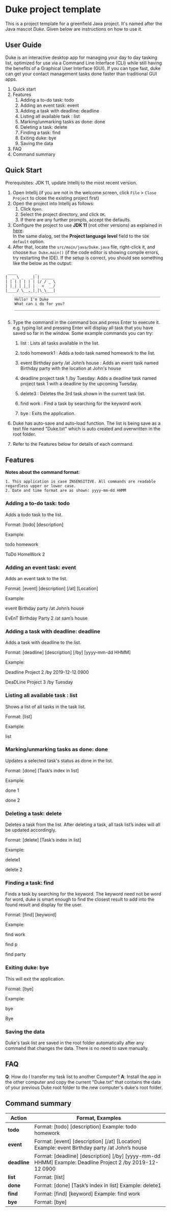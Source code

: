# Duke project template

This is a project template for a greenfield Java project. It's named after the Java mascot _Duke_. Given below are instructions on how to use it.

## User Guide

Duke is an interactive desktop app for managing your day to day tasking list, optimized for use via a Command Line Interface (CLI) while still having the benefits of a Graphical User Interface (GUI). If you can type fast, duke can get your contact management tasks done faster than traditional GUI apps.

1. Quick start
1. Features
	1. Adding a to-do task: todo
	1. Adding an event task: event
	1. Adding a task with deadline: deadline 
	1. Listing all available task : list
	1. Marking/unmarking tasks as done: done
	1. Deleting a task: delete
	1. Finding a task: find
	1. Exiting duke: bye
	1. Saving the data
1. FAQ
1. Command summary


## Quick Start

Prerequisites: JDK 11, update Intellij to the most recent version.

1. Open Intellij (if you are not in the welcome screen, click `File` > `Close Project` to close the existing project first)
2. Open the project into Intellij as follows:
   1. Click `Open`.
   1. Select the project directory, and click `OK`.
   1. If there are any further prompts, accept the defaults.
3. Configure the project to use **JDK 11** (not other versions) as explained in [here](https://www.jetbrains.com/help/idea/sdk.html#set-up-jdk).<br>
   In the same dialog, set the **Project language level** field to the `SDK default` option.
4. After that, locate the `src/main/java/Duke.java` file, right-click it, and choose `Run Duke.main()` (if the code editor is showing compile errors, try restarting the IDE). If the setup is correct, you should see something like the below as the output:
```
 ____        _        
|  _ \ _   _| | _____ 
| | | | | | | |/ / _ \
| |_| | |_| |   <  __/
|____/ \__,_|_|\_\___|
	________________________________________________________________
	Hello! I'm Duke
	What can i do for you?
	________________________________________________________________
	
   ```
 5. Type the command in the command box and press Enter to execute it. e.g. typing list and pressing Enter will display all task that you have saved so far in the window.
Some example commands you can try:

	1. list : Lists all tasks available in the list.

	1. todo homework1 : Adds a todo task named homework to the list.

	1. event Birthday party /at John’s house : Adds an event task named Birthday party  with the location at John's house

	1. deadline project task 1 /by Tuesday: Adds a deadline task named project task 1 with a deadline by the upcoming Tuesday.

	1. delete3 : Deletes the 3rd task shown in the current task list.

	1. find work : Find a task by searching for the keyword work

	1. bye : Exits the application.

6. Duke has auto-save and auto-load function. The list is being save as a text file named "Duke.txt" which is auto created and overwritten in the root folder.

7. Refer to the Features below for details of each command.

## Features

<b>Notes about the command format:</b>

	1. This application is case INSENSITIVE. All commands are readable regardless upper or lower case.
	2. Date and time format are as shown: yyyy-mm-dd HHMM

### Adding a to-do task: todo

Adds a todo task to the list.

Format: [todo] [description]

Example: 

todo homework

ToDo HomeWork 2

### Adding an event task: event

Adds an event task to the list.

Format: [event] [description] [/at] [Location]

Example:

event Birthday party /at John’s house

EvEnT Birthday Party 2 /at sam’s house

### Adding a task with deadline: deadline 

Adds a task with deadline to the list.

Format: [deadline] [description] [/by] [yyyy-mm-dd HHMM]

Example: 

Deadline Project 2 /by 2019-12-12 0900

DeaDLine Project 3 /by Tuesday

### Listing all available task : list

Shows a list of all tasks in the task list.

Format: [list]

Example:

list

### Marking/unmarking tasks as done: done

Updates a selected task's status as done in the list.

Format: [done] [Task’s index in list]

Example:

done 1

done 2

### Deleting a task: delete

Deletes a task from the list. After deleting a task, all task list’s index will all be updated accordingly.

Format: [delete] [Task’s index in list]

Example:

delete1

delete 2

### Finding a task: find

Finds a task by searching for the keyword. The keyword need not be word for word, duke is smart enough to find the closest result to add into the found result and display for the user.

Format: [find] [keyword]

Example:

find work

find p

find party

### Exiting duke: bye

This will exit the application.

Format: [bye]

Example:

bye

Bye

### Saving the data

Duke's task list are saved in the root folder automatically after any command that changes the data. There is no need to save manually.

## FAQ

<b>Q</b>: How do I transfer my task list to another Computer?
<b>A</b>: Install the app in the other computer and copy the current "Duke.txt" that contains the data of your previous Duke root folder to the new computer's duke's root folder.

## Command summary

Action | Format, Examples
------------ | -------------
<b>todo</b> | Format: [todo] [description] Example: todo homework
<b>event</b> | Format: [event] [description] [/at] [Location] Example: event Birthday party /at John’s house
<b>deadline</b> | Format: [deadline] [description] [/by] [yyyy-mm-dd HHMM] Example: Deadline Project 2 /by 2019-12-12 0900
<b>list</b> | Format: [list]
<b>done</b> | Format: [done] [Task’s index in list] Example: delete1
<b>find</b> | Format: [find] [keyword] Example: find work
<b>bye</b> | Format: [bye]

